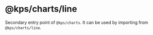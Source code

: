 # @kps/charts/line

Secondary entry point of `@kps/charts`. It can be used by importing from `@kps/charts/line`.
